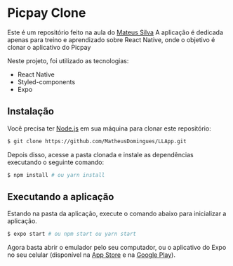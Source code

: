 # Picpay Clone

Este é um repositório feito na aula do [Mateus Silva](https://www.youtube.com/channel/UCNckxUYl117w3hfgoj3DbWg)
A aplicação é dedicada apenas para treino e aprendizado sobre React Native, onde o objetivo é clonar o aplicativo do Picpay

Neste projeto, foi utilizado as tecnologias:

- React Native
- Styled-components
- Expo

## Instalação

Você precisa ter [Node.js](https://nodejs.org) em sua máquina para clonar este repositório:

```sh
$ git clone https://github.com/MatheusDomingues/LLApp.git
```

Depois disso, acesse a pasta clonada e instale as dependências executando o seguinte comando:

```sh
$ npm install # ou yarn install
```

## Executando a aplicação

Estando na pasta da aplicação, execute o comando abaixo para inicializar a aplicação.

```sh
$ expo start # ou npm start ou yarn start
```

Agora basta abrir o emulador pelo seu computador, ou o aplicativo do Expo no seu celular (disponível na [App Store](https://apps.apple.com/br/app/expo-client/id982107779) e na [Google Play](https://play.google.com/store/apps/details?id=host.exp.exponent&hl=pt_BR)).
